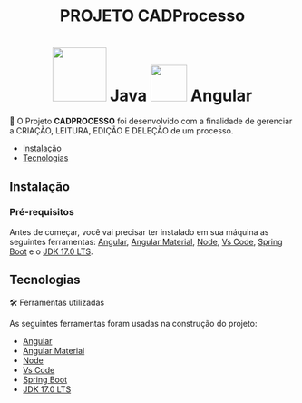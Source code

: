 <h1 align="center">PROJETO CADProcesso</h1>
<h1 align="center">
  <img height="95px" src="https://img.icons8.com/?size=100&id=Pd2x9GWu9ovX&format=png&color=000000"> Java
  <img height="64px" src="https://img.icons8.com/?size=100&id=l9a5tcSnBwcf&format=png&color=000000"> Angular
</h1>
<p align="left">🚀 O Projeto <b>CADPROCESSO</b> foi desenvolvido com a finalidade de gerenciar a CRIAÇÃO, LEITURA, EDIÇÃO E DELEÇÃO de um processo.</p>
<p></p>
<p></p>

<!--ts-->
   * [Instalação](#instalacao)
   * [Tecnologias](#tecnologias)   
<!--te-->
## Instalação
### Pré-requisitos

Antes de começar, você vai precisar ter instalado em sua máquina as seguintes ferramentas:
[Angular](https://angular.io/), [Angular Material](https://material.angular.io/), [Node](https://nodejs.org/en/download/package-manager), [Vs Code](https://code.visualstudio.com/), [Spring Boot](https://spring.io/projects/spring-boot) e o [JDK 17.0 LTS](https://www.oracle.com/java/technologies/javase/jdk17-archive-downloads.html).

## Tecnologias 
🛠 Ferramentas utilizadas

As seguintes ferramentas foram usadas na construção do projeto:

- [Angular](https://angular.io/)
- [Angular Material](https://material.angular.io/)
- [Node](https://nodejs.org/en/download/package-manager)
- [Vs Code](https://code.visualstudio.com/)
- [Spring Boot](https://spring.io/projects/spring-boot)
- [JDK 17.0 LTS](https://www.oracle.com/java/technologies/javase/jdk17-archive-downloads.html)

